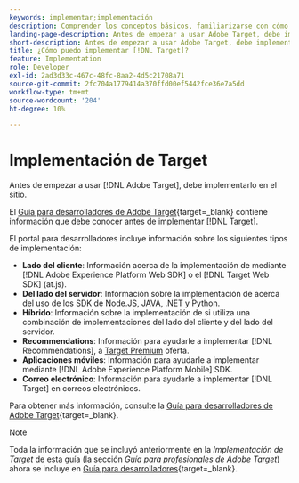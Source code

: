 ```yaml
---
keywords: implementar;implementación
description: Comprender los conceptos básicos, familiarizarse con cómo [!DNL Target] funciona e se integra con su infraestructura de y comprende cómo se realiza el seguimiento de los visitantes.
landing-page-description: Antes de empezar a usar Adobe Target, debe implementarlo en el sitio.
short-description: Antes de empezar a usar Adobe Target, debe implementarlo en el sitio.
title: ¿Cómo puedo implementar [!DNL Target]?
feature: Implementation
role: Developer
exl-id: 2ad3d33c-467c-48fc-8aa2-4d5c21708a71
source-git-commit: 2fc704a1779414a370ffd00ef5442fce36e7a5dd
workflow-type: tm+mt
source-wordcount: '204'
ht-degree: 10%

---
```


# Implementación de Target

Antes de empezar a usar [!DNL Adobe Target], debe implementarlo en el sitio.

El [Guía para desarrolladores de Adobe Target](https://experienceleague.adobe.com/docs/target-dev/developer/overview.html?lang=es){target=_blank} contiene información que debe conocer antes de implementar [!DNL Target].

El portal para desarrolladores incluye información sobre los siguientes tipos de implementación:

* **Lado del cliente**: Información acerca de la implementación de mediante [!DNL Adobe Experience Platform Web SDK] o el [!DNL Target Web SDK] (at.js).
* **Del lado del servidor**: Información sobre la implementación de acerca del uso de los SDK de Node.JS, JAVA, .NET y Python.
* **Híbrido**: Información sobre la implementación de si utiliza una combinación de implementaciones del lado del cliente y del lado del servidor.
* **Recommendations**: Información para ayudarle a implementar [!DNL Recommendations], a [Target Premium](/help/main/c-intro/intro.md#premium) oferta.
* **Aplicaciones móviles**: Información para ayudarle a implementar mediante [!DNL Adobe Experience Platform Mobile] SDK.
* **Correo electrónico**: Información para ayudarle a implementar [!DNL Target] en correos electrónicos.

Para obtener más información, consulte la [Guía para desarrolladores de Adobe Target](https://experienceleague.adobe.com/docs/target-dev/developer/overview.html?lang=es){target=_blank}.

>[!NOTE]
>
>Toda la información que se incluyó anteriormente en la *Implementación de Target* de esta guía (la sección *Guía para profesionales de Adobe Target*) ahora se incluye en [Guía para desarrolladores](https://experienceleague.adobe.com/docs/target-dev/developer/overview.html?lang=es){target=_blank}.




